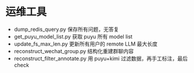# 运维工具

- dump_redis_query.py   保存所有问题，无答复
- get_puyu_model_list.py  获取 puyu 所有 model list
- update_fs_max_len.py  更新所有用户的 remote LLM 最大长度
- reconstruct_wechat_group.py 结构化重建群聊内容
- reconstruct_filter_annotate.py 用 puyu+kimi 过滤数据，再手工标注，最后 check
